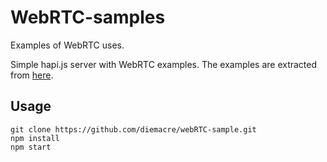 # WebRTC-samples
Examples of WebRTC uses.

Simple hapi.js server with WebRTC examples. The examples are extracted from [here](https://github.com/spromano/WebRTC_Book).

## Usage

```
git clone https://github.com/diemacre/webRTC-sample.git
npm install
npm start
```
